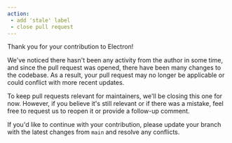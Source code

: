 ```yaml
---
action:
 - add 'stale' label
 - close pull request
---
```


Thank you for your contribution to Electron!

We've noticed there hasn't been any activity from the author in some time, and
since the pull request was opened, there have been many changes to the codebase.
As a result, your pull request may no longer be applicable or could conflict
with more recent updates.

To keep pull requests relevant for maintainers, we'll be closing this one for
now. However, if you believe it's still relevant or if there was a mistake, feel
free to request us to reopen it or provide a follow-up comment.

If you'd like to continue with your contribution, please update your branch
with the latest changes from `main` and resolve any conflicts.
